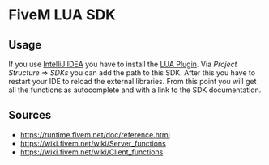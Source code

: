 # FiveM LUA SDK

## Usage

If you use [IntelliJ IDEA](https://www.jetbrains.com/idea) you have to install the [LUA Plugin](https://plugins.jetbrains.com/plugin/5055-lua). Via *Project Structure* => *SDKs* you can add the path to this SDK. After this you have to restart your IDE to reload the external libraries. From this point you will get all the functions as autocomplete and with a link to the SDK documentation. 

## Sources

* https://runtime.fivem.net/doc/reference.html
* https://wiki.fivem.net/wiki/Server_functions
* https://wiki.fivem.net/wiki/Client_functions
